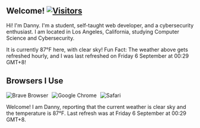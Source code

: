 <h2>Welcome! <a href="https://github.com/garcia-danny"> 
<img src="https://visitor-badge.laobi.icu/badge?page_id=garcia-danny" alt="Visitors"></a></h2>

Hi! I'm Danny. I'm a student, self-taught web developer, and a cybersecurity enthusiast.
I am located in Los Angeles, California, studying Computer Science and Cybersecurity.

It is currently 87°F here, with clear sky!
Fun Fact: The weather above gets refreshed hourly, and I was last refreshed on Friday 6 September at 00:29 GMT+8!

<h2>Browsers I Use</h2>
<div style="display: flex; gap: 10px;">
  <img src="https://img.shields.io/badge/Brave-FB542B?style=for-the-badge&logo=Brave&logoColor=white" alt="Brave Browser"/> 
  <img src="https://img.shields.io/badge/Google%20Chrome-4285F4?style=for-the-badge&logo=GoogleChrome&logoColor=white" alt="Google Chrome"/>
  <img src="https://img.shields.io/badge/Safari-000000?style=for-the-badge&logo=Safari&logoColor=white" alt="Safari"/>
</div>

<p>Welcome! I am Danny, reporting that the current weather is clear sky and the temperature is 87°F.
Last refresh was at Friday 6 September at 00:29 GMT+8.</p>
